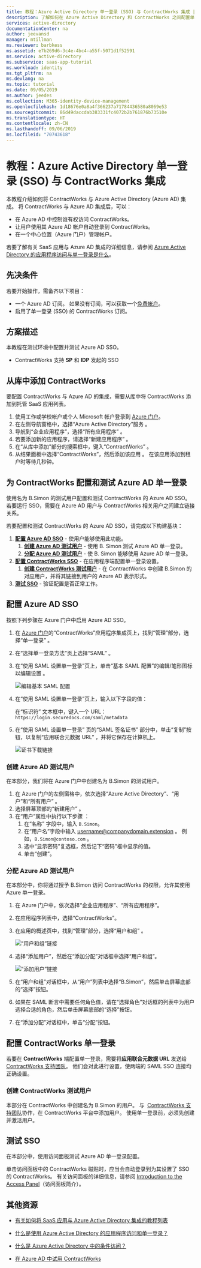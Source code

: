 ```yaml
---
title: 教程：Azure Active Directory 单一登录 (SSO) 与 ContractWorks 集成 | Microsoft Docs
description: 了解如何在 Azure Active Directory 和 ContractWorks 之间配置单一登录。
services: active-directory
documentationCenter: na
author: jeevansd
manager: mtillman
ms.reviewer: barbkess
ms.assetid: e7b269d6-3c4e-4bc4-a55f-5071d1f52591
ms.service: active-directory
ms.subservice: saas-app-tutorial
ms.workload: identity
ms.tgt_pltfrm: na
ms.devlang: na
ms.topic: tutorial
ms.date: 09/05/2019
ms.author: jeedes
ms.collection: M365-identity-device-management
ms.openlocfilehash: 1d18676e0a8a4f366237a71784436580a8069e53
ms.sourcegitcommit: 86d49daccdab383331fc4072b2b761876b73510e
ms.translationtype: HT
ms.contentlocale: zh-CN
ms.lasthandoff: 09/06/2019
ms.locfileid: "70743618"
---
```

# <a name="tutorial-azure-active-directory-single-sign-on-sso-integration-with-contractworks"></a>教程：Azure Active Directory 单一登录 (SSO) 与 ContractWorks 集成

本教程介绍如何将 ContractWorks 与 Azure Active Directory (Azure AD) 集成。 将 ContractWorks 与 Azure AD 集成后，可以：

* 在 Azure AD 中控制谁有权访问 ContractWorks。
* 让用户使用其 Azure AD 帐户自动登录到 ContractWorks。
* 在一个中心位置（Azure 门户）管理帐户。

若要了解有关 SaaS 应用与 Azure AD 集成的详细信息，请参阅 [Azure Active Directory 的应用程序访问与单一登录是什么](https://docs.microsoft.com/azure/active-directory/active-directory-appssoaccess-whatis)。

## <a name="prerequisites"></a>先决条件

若要开始操作，需备齐以下项目：

* 一个 Azure AD 订阅。 如果没有订阅，可以获取一个[免费帐户](https://azure.microsoft.com/free/)。
* 启用了单一登录 (SSO) 的 ContractWorks 订阅。

## <a name="scenario-description"></a>方案描述

本教程在测试环境中配置并测试 Azure AD SSO。

* ContractWorks 支持 **SP** 和 **IDP** 发起的 SSO

## <a name="adding-contractworks-from-the-gallery"></a>从库中添加 ContractWorks

要配置 ContractWorks 与 Azure AD 的集成，需要从库中将 ContractWorks 添加到托管 SaaS 应用列表。

1. 使用工作或学校帐户或个人 Microsoft 帐户登录到 [Azure 门户](https://portal.azure.com)。
1. 在左侧导航窗格中，选择“Azure Active Directory”服务  。
1. 导航到“企业应用程序”，选择“所有应用程序”   。
1. 若要添加新的应用程序，请选择“新建应用程序”  。
1. 在“从库中添加”部分的搜索框中，键入“ContractWorks”   。
1. 从结果面板中选择“ContractWorks”，然后添加该应用  。 在该应用添加到租户时等待几秒钟。

## <a name="configure-and-test-azure-ad-single-sign-on-for-contractworks"></a>为 ContractWorks 配置和测试 Azure AD 单一登录

使用名为 B.Simon  的测试用户配置和测试 ContractWorks 的 Azure AD SSO。 若要运行 SSO，需要在 Azure AD 用户与 ContractWorks 相关用户之间建立链接关系。

若要配置和测试 ContractWorks 的 Azure AD SSO，请完成以下构建基块：

1. **[配置 Azure AD SSO](#configure-azure-ad-sso)** - 使用户能够使用此功能。
    1. **[创建 Azure AD 测试用户](#create-an-azure-ad-test-user)** - 使用 B. Simon 测试 Azure AD 单一登录。
    1. **[分配 Azure AD 测试用户](#assign-the-azure-ad-test-user)** - 使 B. Simon 能够使用 Azure AD 单一登录。
1. **[配置 ContractWorks SSO](#configure-contractworks-sso)** - 在应用程序端配置单一登录设置。
    1. **[创建 ContractWorks 测试用户](#create-contractworks-test-user)** - 在 ContractWorks 中创建 B.Simon 的对应用户，并将其链接到用户的 Azure AD 表示形式。
1. **[测试 SSO](#test-sso)** - 验证配置是否正常工作。

## <a name="configure-azure-ad-sso"></a>配置 Azure AD SSO

按照下列步骤在 Azure 门户中启用 Azure AD SSO。

1. 在 [Azure 门户](https://portal.azure.com/)的“ContractWorks”应用程序集成页上，找到“管理”部分，选择“单一登录”    。
1. 在“选择单一登录方法”页上选择“SAML”   。
1. 在“使用 SAML 设置单一登录”页上，单击“基本 SAML 配置”的编辑/笔形图标以编辑设置   。

   ![编辑基本 SAML 配置](common/edit-urls.png)

1. 在“使用 SAML 设置单一登录”页上，输入以下字段的值： 

    在“标识符”  文本框中，键入一个 URL：`https://login.securedocs.com/saml/metadata`

1. 在“使用 SAML 设置单一登录”  页的“SAML 签名证书”  部分中，单击“复制”按钮，以复制“应用联合元数据 URL”  ，并将它保存在计算机上。

    ![证书下载链接](common/copy-metadataurl.png)

### <a name="create-an-azure-ad-test-user"></a>创建 Azure AD 测试用户

在本部分，我们将在 Azure 门户中创建名为 B.Simon 的测试用户。

1. 在 Azure 门户的左侧窗格中，依次选择“Azure Active Directory”、“用户”和“所有用户”    。
1. 选择屏幕顶部的“新建用户”  。
1. 在“用户”属性中执行以下步骤  ：
   1. 在“名称”  字段中，输入 `B.Simon`。  
   1. 在“用户名”字段中输入 username@companydomain.extension  。 例如，`B.Simon@contoso.com` 。
   1. 选中“显示密码”复选框，然后记下“密码”框中显示的值。  
   1. 单击“创建”。 

### <a name="assign-the-azure-ad-test-user"></a>分配 Azure AD 测试用户

在本部分中，你将通过授予 B.Simon 访问 ContractWorks 的权限，允许其使用 Azure 单一登录。

1. 在 Azure 门户中，依次选择“企业应用程序”、“所有应用程序”。  
1. 在应用程序列表中，选择“ContractWorks”。 
1. 在应用的概述页中，找到“管理”部分，选择“用户和组”   。

   ![“用户和组”链接](common/users-groups-blade.png)

1. 选择“添加用户”，然后在“添加分配”对话框中选择“用户和组”。   

    ![“添加用户”链接](common/add-assign-user.png)

1. 在“用户和组”对话框中，从“用户”列表中选择“B.Simon”，然后单击屏幕底部的“选择”按钮。   
1. 如果在 SAML 断言中需要任何角色值，请在“选择角色”对话框的列表中为用户选择合适的角色，然后单击屏幕底部的“选择”按钮。  
1. 在“添加分配”对话框中，单击“分配”按钮。  

## <a name="configure-contractworks-sso"></a>配置 ContractWorks 单一登录

若要在 **ContractWorks** 端配置单一登录，需要将**应用联合元数据 URL** 发送给 [ContractWorks 支持团队](mailto:support@contractworks.com)。 他们会对此进行设置，使两端的 SAML SSO 连接均正确设置。

### <a name="create-contractworks-test-user"></a>创建 ContractWorks 测试用户

本部分在 ContractWorks 中创建名为 B.Simon 的用户。 与  [ContractWorks 支持团队](mailto:support@contractworks.com)协作，在 ContractWorks 平台中添加用户。 使用单一登录前，必须先创建并激活用户。

## <a name="test-sso"></a>测试 SSO 

在本部分中，使用访问面板测试 Azure AD 单一登录配置。

单击访问面板中的 ContractWorks 磁贴时，应当会自动登录到为其设置了 SSO 的 ContractWorks。 有关访问面板的详细信息，请参阅 [Introduction to the Access Panel](https://docs.microsoft.com/azure/active-directory/active-directory-saas-access-panel-introduction)（访问面板简介）。

## <a name="additional-resources"></a>其他资源

- [有关如何将 SaaS 应用与 Azure Active Directory 集成的教程列表](https://docs.microsoft.com/azure/active-directory/active-directory-saas-tutorial-list)

- [什么是使用 Azure Active Directory 的应用程序访问和单一登录？](https://docs.microsoft.com/azure/active-directory/active-directory-appssoaccess-whatis)

- [什么是 Azure Active Directory 中的条件访问？](https://docs.microsoft.com/azure/active-directory/conditional-access/overview)

- [在 Azure AD 中试用 ContractWorks](https://aad.portal.azure.com/)

